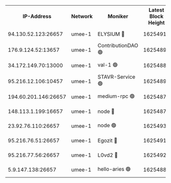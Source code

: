 


<table><tr><th>IP-Address</th><th>Network</th><th>Moniker</th><th>Latest Block Height</th><th>Earliest Block Height</th><th>Catching Up</th><th>Tx Index</th><th>Voting Power</th><th>Scan Time</th></tr><tr><td>94.130.52.123:26657</td><td>umee-1</td><td>ELYSIUM 🔴</td><td>16254915</td><td>3216011</td><td>False</td><td>off</td><td>27380640</td><td>2025-02-18T16:22:10.338168090UTC</td></tr><tr><td>176.9.124.52:13657</td><td>umee-1</td><td>ContributionDAO 🟢</td><td>16254891</td><td>13924595</td><td>False</td><td>on</td><td>0</td><td>2025-02-18T16:20:00.010123599UTC</td></tr><tr><td>34.172.149.70:13000</td><td>umee-1</td><td>val-1 🟢</td><td>16254886</td><td>14743001</td><td>False</td><td>off</td><td>0</td><td>2025-02-18T16:19:37.877916679UTC</td></tr><tr><td>95.216.12.106:10457</td><td>umee-1</td><td>STAVR-Service 🟢</td><td>16254899</td><td>15224001</td><td>False</td><td>on</td><td>0</td><td>2025-02-18T16:21:49.222639066UTC</td></tr><tr><td>194.60.201.146:26657</td><td>umee-1</td><td>medium-rpc 🟢</td><td>16254872</td><td>15489235</td><td>False</td><td>on</td><td>0</td><td>2025-02-18T16:18:19.719317546UTC</td></tr><tr><td>148.113.1.199:16657</td><td>umee-1</td><td>node 🔴</td><td>16254870</td><td>15872248</td><td>False</td><td>off</td><td>1666214</td><td>2025-02-18T16:18:10.542646997UTC</td></tr><tr><td>23.92.76.110:26657</td><td>umee-1</td><td>node 🟢</td><td>16254935</td><td>16142001</td><td>False</td><td>on</td><td>0</td><td>2025-02-18T16:24:01.682075519UTC</td></tr><tr><td>95.216.76.51:26657</td><td>umee-1</td><td>Egozit 🔴</td><td>16254915</td><td>16154914</td><td>False</td><td>off</td><td>38667002</td><td>2025-02-18T16:22:10.111779330UTC</td></tr><tr><td>95.216.77.56:26657</td><td>umee-1</td><td>L0vd2 🔴</td><td>16254926</td><td>16154926</td><td>False</td><td>off</td><td>38562320</td><td>2025-02-18T16:23:13.613526817UTC</td></tr><tr><td>5.9.147.138:26657</td><td>umee-1</td><td>hello-aries 🟢</td><td>16254886</td><td>16253461</td><td>False</td><td>off</td><td>0</td><td>2025-02-18T16:19:34.531882873UTC</td></tr></table>